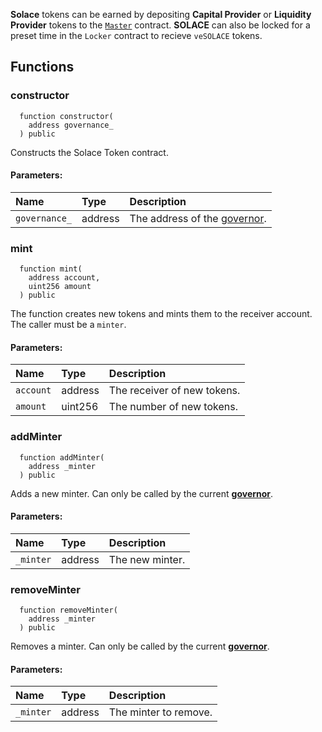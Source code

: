 **Solace** tokens can be earned by depositing **Capital Provider** or **Liquidity Provider** tokens to the [`Master`](./Master) contract.
**SOLACE** can also be locked for a preset time in the `Locker` contract to recieve `veSOLACE` tokens.


## Functions
### constructor
```solidity
  function constructor(
    address governance_
  ) public
```
Constructs the Solace Token contract.


#### Parameters:
| Name | Type | Description                                                          |
| :--- | :--- | :------------------------------------------------------------------- |
|`governance_` | address | The address of the [governor](/docs/user-docs/Governance).

### mint
```solidity
  function mint(
    address account,
    uint256 amount
  ) public
```
The function creates new tokens and mints them to the receiver account.
The caller must be a `minter`.


#### Parameters:
| Name | Type | Description                                                          |
| :--- | :--- | :------------------------------------------------------------------- |
|`account` | address | The receiver of new tokens.
|`amount` | uint256 | The number of new tokens.

### addMinter
```solidity
  function addMinter(
    address _minter
  ) public
```
Adds a new minter.
Can only be called by the current [**governor**](/docs/user-docs/Governance).


#### Parameters:
| Name | Type | Description                                                          |
| :--- | :--- | :------------------------------------------------------------------- |
|`_minter` | address | The new minter.

### removeMinter
```solidity
  function removeMinter(
    address _minter
  ) public
```
Removes a minter.
Can only be called by the current [**governor**](/docs/user-docs/Governance).


#### Parameters:
| Name | Type | Description                                                          |
| :--- | :--- | :------------------------------------------------------------------- |
|`_minter` | address | The minter to remove.

